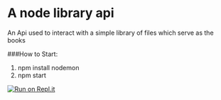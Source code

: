 # A node library api
An Api used to interact with a simple library of files which serve as the books

###How to Start:
1. npm install nodemon
2. npm start




[![Run on Repl.it](https://repl.it/badge/github/Davien21/node-library-app)](https://repl.it/github/Davien21/node-library-app)